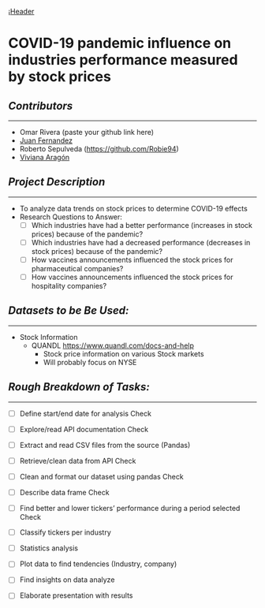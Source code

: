 ¡[Header](/images/header.png)

# **COVID-19 pandemic influence on industries performance measured by stock prices**

## *Contributors*
___
- Omar Rivera (paste your github link here)
- [Juan Fernandez](https://github.com/JuanjoFernandez)
- Roberto Sepulveda (https://github.com/Robie94)
- [Viviana Aragón](https://github.com/viviach)

## *Project Description*
___
- To analyze data trends on stock prices to determine COVID-19 effects 
- Research Questions to Answer: 
    - [ ] Which industries have had  a better performance (increases in  stock prices) because of the pandemic?
    - [ ] Which industries have had  a decreased performance (decreases  in  stock prices) because of the pandemic?
    - [ ] How vaccines announcements influenced the stock prices for pharmaceutical companies?
    - [ ] How vaccines announcements influenced the stock prices for hospitality companies?

## *Datasets to be Be Used:*
___

- Stock Information
    - QUANDL https://www.quandl.com/docs-and-help
        - Stock price information on various Stock markets
        - Will probably focus on NYSE

## *Rough Breakdown of Tasks:*
___

- [ ] Define start/end date for analysis Check
- [ ] Explore/read API documentation Check
- [ ] Extract and read CSV files from the source (Pandas) 
- [ ] Retrieve/clean data from API Check
- [ ] Clean and format our dataset using pandas Check
- [ ] Describe data frame Check
- [ ] Find better and lower tickers’ performance during a period selected Check
- [ ] Classify tickers per industry 
- [ ] Statistics analysis
- [ ] Plot data to find tendencies (Industry, company)
- [ ] Find insights on data analyze
- [ ] Elaborate presentation with results




